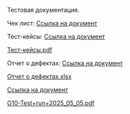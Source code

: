 Тестовая документация.

Чек лист: 
[Ссылка на документ](https://docs.google.com/spreadsheets/d/1b7HudCtP6gWDxg3OTN17qE2tcj5iKedb9nNoCqhRQto/edit?gid=0#gid=0)

Тест-кейсы: 
[Ссылка на документ](https://app.qase.io/project/G10?author=341&previewMode=side&suite=60&tab=)

[Тест-кейсы.pdf](https://github.com/user-attachments/files/20012150/G10-2025-05-02.-.pdf)

Отчет о дефектах:
[Ссылка на документ](https://artsiomrusau.youtrack.cloud/issue/G10-368/Testing-Documentation-Ionov-Nikita)

[Отчет о дефектах.xlsx](https://github.com/user-attachments/files/20069080/Issues.2.xlsx)


[Ссылка на документ](https://app.qase.io/run/G10/dashboard/39)

[G10-Test+run+2025_05_05.pdf](https://github.com/user-attachments/files/20047747/G10-Test%2Brun%2B2025_05_05.pdf) 

